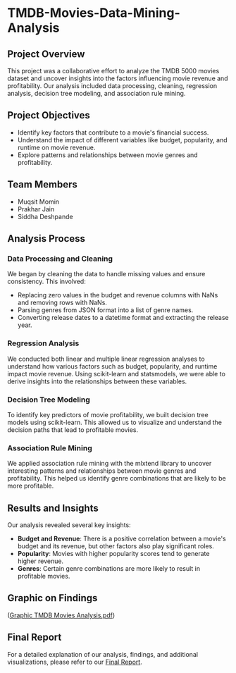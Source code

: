 # TMDB-Movies-Data-Mining-Analysis

## Project Overview

This project was a collaborative effort to analyze the TMDB 5000 movies dataset and uncover insights into the factors influencing movie revenue and profitability. Our analysis included data processing, cleaning, regression analysis, decision tree modeling, and association rule mining.

## Project Objectives

- Identify key factors that contribute to a movie's financial success.
- Understand the impact of different variables like budget, popularity, and runtime on movie revenue.
- Explore patterns and relationships between movie genres and profitability.

## Team Members

- Muqsit Momin
- Prakhar Jain
- Siddha Deshpande

## Analysis Process

### Data Processing and Cleaning
We began by cleaning the data to handle missing values and ensure consistency. This involved:
- Replacing zero values in the budget and revenue columns with NaNs and removing rows with NaNs.
- Parsing genres from JSON format into a list of genre names.
- Converting release dates to a datetime format and extracting the release year.

### Regression Analysis
We conducted both linear and multiple linear regression analyses to understand how various factors such as budget, popularity, and runtime impact movie revenue. Using scikit-learn and statsmodels, we were able to derive insights into the relationships between these variables.

### Decision Tree Modeling
To identify key predictors of movie profitability, we built decision tree models using scikit-learn. This allowed us to visualize and understand the decision paths that lead to profitable movies.

### Association Rule Mining
We applied association rule mining with the mlxtend library to uncover interesting patterns and relationships between movie genres and profitability. This helped us identify genre combinations that are likely to be more profitable.

## Results and Insights

Our analysis revealed several key insights:
- **Budget and Revenue**: There is a positive correlation between a movie's budget and its revenue, but other factors also play significant roles.
- **Popularity**: Movies with higher popularity scores tend to generate higher revenue.
- **Genres**: Certain genre combinations are more likely to result in profitable movies.

## Graphic on Findings

([Graphic TMDB Movies Analysis.pdf](https://github.com/MMomin92/TMDB-Movies-Data-Mining-Analysis/blob/614f860cc5870e4f4ba93ab9175951c804e34046/Graphic%20TMDB%20Movies%20Analysis.pdf))

## Final Report

For a detailed explanation of our analysis, findings, and additional visualizations, please refer to our [Final Report](link-to-final-report).


